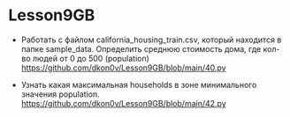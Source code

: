 # Lesson9GB

* Работать с файлом california_housing_train.csv, который находится в папке sample_data. Определить среднюю стоимость дома, где кол-во людей от 0 до 500 (population)
https://github.com/dkon0v/Lesson9GB/blob/main/40.py

* Узнать какая максимальная households в зоне минимального значения population.
https://github.com/dkon0v/Lesson9GB/blob/main/42.py
